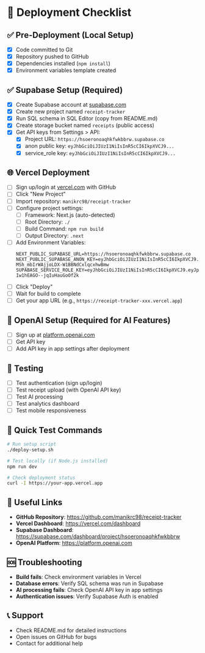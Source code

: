 # 🚀 Deployment Checklist

## ✅ Pre-Deployment (Local Setup)
- [x] Code committed to Git
- [x] Repository pushed to GitHub
- [x] Dependencies installed (`npm install`)
- [x] Environment variables template created

## ✅ Supabase Setup (Required)
- [x] Create Supabase account at [supabase.com](https://supabase.com)
- [x] Create new project named `receipt-tracker`
- [x] Run SQL schema in SQL Editor (copy from README.md)
- [x] Create storage bucket named `receipts` (public access)
- [x] Get API keys from Settings > API:
  - [x] Project URL: `https://hsoeronoaqhkfwkbbrw.supabase.co`
  - [x] anon public key: `eyJhbGciOiJIUzI1NiIsInR5cCI6IkpXVCJ9...`
  - [x] service_role key: `eyJhbGciOiJIUzI1NiIsInR5cCI6IkpXVCJ9...`

## 🌐 Vercel Deployment
- [ ] Sign up/login at [vercel.com](https://vercel.com) with GitHub
- [ ] Click "New Project"
- [ ] Import repository: `manikrc98/receipt-tracker`
- [ ] Configure project settings:
  - [ ] Framework: Next.js (auto-detected)
  - [ ] Root Directory: `./`
  - [ ] Build Command: `npm run build`
  - [ ] Output Directory: `.next`
- [ ] Add Environment Variables:
  ```
  NEXT_PUBLIC_SUPABASE_URL=https://hsoeronoaqhkfwkbbrw.supabase.co
  NEXT_PUBLIC_SUPABASE_ANON_KEY=eyJhbGciOiJIUzI1NiIsInR5cCI6IkpXVCJ9.eyJpc3MiOiJzdXBhYmFzZSIsInJlZiI6Imhzb2Vyb25vYWNxaGtmd2tiYnJ3Iiwicm9sZSI6ImFub24iLCJpYXQiOjE3NTUzOTgzNjQsImV4cCI6MjA3MDk3NDM2NH0.KWWgJnHD-MSh_mbIrWAjjoLDX-W1BBNdCxlqcxhwBmw
  SUPABASE_SERVICE_ROLE_KEY=eyJhbGciOiJIUzI1NiIsInR5cCI6IkpXVCJ9.eyJpc3MiOiJzdXBhYmFzZSIsInJlZiI6Imhzb2Vyb25vYWNxaGtmd2tiYnJ3Iiwicm9sZSI6InNlcnZpY2Vfcm9sZSIsImlhdCI6MTc1NTM5ODM2NCwiZXhwIjoyMDcwOTc0MzY0fQ.Czg3iFIwZF86t_TC9in-Iw1hEAGO--jqIuHauGoOf2k
  ```
- [ ] Click "Deploy"
- [ ] Wait for build to complete
- [ ] Get your app URL (e.g., `https://receipt-tracker-xxx.vercel.app`)

## 🤖 OpenAI Setup (Required for AI Features)
- [ ] Sign up at [platform.openai.com](https://platform.openai.com)
- [ ] Get API key
- [ ] Add API key in app settings after deployment

## 🧪 Testing
- [ ] Test authentication (sign up/login)
- [ ] Test receipt upload (with OpenAI API key)
- [ ] Test AI processing
- [ ] Test analytics dashboard
- [ ] Test mobile responsiveness

## 📱 Quick Test Commands
```bash
# Run setup script
./deploy-setup.sh

# Test locally (if Node.js installed)
npm run dev

# Check deployment status
curl -I https://your-app.vercel.app
```

## 🔗 Useful Links
- **GitHub Repository**: https://github.com/manikrc98/receipt-tracker
- **Vercel Dashboard**: https://vercel.com/dashboard
- **Supabase Dashboard**: https://supabase.com/dashboard/project/hsoeronoaqhkfwkbbrw
- **OpenAI Platform**: https://platform.openai.com

## 🆘 Troubleshooting
- **Build fails**: Check environment variables in Vercel
- **Database errors**: Verify SQL schema was run in Supabase
- **AI processing fails**: Check OpenAI API key in app settings
- **Authentication issues**: Verify Supabase Auth is enabled

## 📞 Support
- Check README.md for detailed instructions
- Open issues on GitHub for bugs
- Contact for additional help
